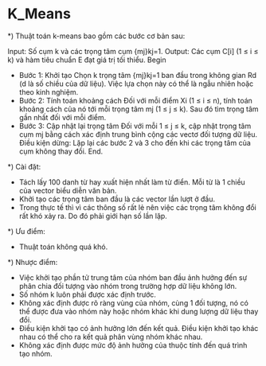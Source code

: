 K_Means
=======
*)  Thuật toán k-means bao gồm các bước cơ bản sau:

Input: Số cụm k và các trọng tâm cụm {mj}kj=1.
Output: Các cụm C[i] (1  ≤  i  ≤  k) và hàm tiêu chuẩn E đạt giá trị tối thiểu.
Begin
- Bước 1: Khởi tạo
Chọn k trọng tâm {mj}kj=1 ban đầu trong không gian Rd (d là số chiều của dữ liệu). Việc lựa chọn này có thể là ngẫu nhiên hoặc theo kinh nghiệm.
- Bước 2: Tính toán khoảng cách
Đối với mỗi điểm Xi  (1 ≤ i ≤ n), tính toán khoảng cách của nó tới mỗi trọng tâm mj (1 ≤ j ≤  k). Sau đó tìm trọng tâm gần nhất đối với mỗi điểm.
- Bước 3: Cập nhật lại trọng tâm
Đối với mỗi 1 ≤ j ≤ k, cập nhật trọng tâm cụm mj  bằng cách xác định trung bình cộng các vectơ đối tượng dữ liệu.
Điều kiện dừng:
Lặp lại các bước 2 và 3 cho đến khi các trọng tâm của cụm không thay đổi.
End.

*)  Cài đặt:

- Tách lấy 100 danh từ hay xuất hiện nhất làm từ điển. Mỗi từ là 1 chiều của vector biểu diễn văn bản.
- Khởi tạo các trọng tâm ban đầu là các vector lần lượt ở đầu.
- Trong thực tế thì vì các thông số rất lẻ nên việc các trọng tâm không đổi rất khó xảy ra. Do đó phải giới hạn số lần lặp.

*)  Ưu điểm:

- Thuật toán không quá khó.

*)  Nhược điểm:

- Việc khởi tạo phần tử trung tâm của nhóm ban đầu ảnh hưởng đến sự phân chia đối tượng vào nhóm trong trường hợp dữ liệu không lớn.
- Số nhóm k luôn phải được xác định trước.
- Không xác định được rõ ràng vùng của nhóm, cùng 1 đối tượng, nó có thể được đưa vào nhóm này hoặc nhóm khác khi dung lượng dữ liệu thay đổi.
- Điều kiện khởi tạo có ảnh hưởng lớn đến kết quả. Điều kiện khởi tạo khác nhau có thể cho ra kết quả phân vùng nhóm khác nhau. 
- Không xác định được mức độ ảnh hưởng của thuộc tính đến quá trình tạo nhóm.

